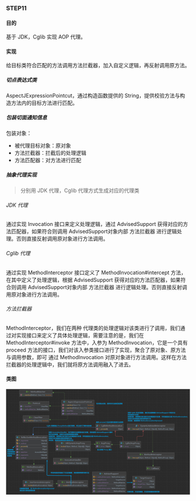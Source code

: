 ### STEP11



#### 目的

基于 JDK，Cglib 实现 AOP 代理。



#### 实现

给目标类符合匹配的方法调用方法拦截器，加入自定义逻辑，再反射调用原方法。

##### 切点表达式类

AspectJExpressionPointcut，通过构造函数提供的 String，提供校验方法与构造方法内的目标方法进行匹配。

##### 包装切面通知信息

包装对象：

- 被代理目标对象：原对象
- 方法拦截器：拦截后的处理逻辑
- 方法匹配器：对方法进行匹配

##### 抽象代理实现

> 分别用 JDK 代理，Cglib 代理方式生成对应的代理类

###### JDK 代理

通过实现 Invocation 接口来定义处理逻辑，通过 AdvisedSupport 获得对应的方法匹配器，如果符合则调用 AdvisedSupport对象内部 方法拦截器 进行逻辑处理。否则直接反射调用原对象进行方法调用。



###### Cglib 代理

通过实现 MethodInterceptor 接口定义了 MethodInvocation#intercept 方法，在其中定义了处理逻辑，根据  AdvisedSupport 获得对应的方法匹配器，如果符合则调用 AdvisedSupport对象内部 方法拦截器 进行逻辑处理。否则直接反射调用原对象进行方法调用。



###### 方法拦截器

MethodInterceptor，我们在两种  代理类的处理逻辑对该类进行了调用，我们通过对实现接口来定义了具体处理逻辑，需要注意的是，我们在 MethodInterceptor#invoke 方法中，入参为 MethodInvocation，它是一个具有 proceed 方法的接口，我们对该入参类接口进行了实现，聚合了原对象、原方法与调用参数，即可 通过 MethodInvocation 对原对象进行方法调用。这样在方法拦截器的处理逻辑中，我们就将原方法调用融入了进去。



#### 类图

![Snipaste_2023-03-25_08-40-37](https://raw.githubusercontent.com/yancy0109/image/main/img/Snipaste_2023-03-25_08-40-37.jpg)
